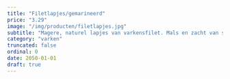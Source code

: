 ```yaml
---
title: "Filetlapjes/gemarineerd"
price: "3.29"
image: "/img/producten/filetlapjes.jpg"
subtitle: "Magere, naturel lapjes van varkensfilet. Mals en zacht van smaak. Extra dun gesneden, dus snel klaar. Probeer eens als rolletjes gevuld met bieslook en roomkaas."
category: "varken"
truncated: false
ordinal: 0
date: 2050-01-01
draft: true
---
```

